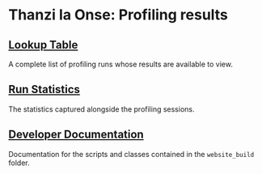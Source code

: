 # Thanzi la Onse: Profiling results

## [Lookup Table](profiling_index.md)

A complete list of profiling runs whose results are available to view.

## [Run Statistics](run_statistics.md)

The statistics captured alongside the profiling sessions.

## [Developer Documentation](dev/index.html)

Documentation for the scripts and classes contained in the `website_build` folder.